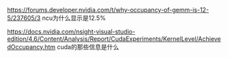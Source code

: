 https://forums.developer.nvidia.com/t/why-occupancy-of-gemm-is-12-5/237605/3 ncu为什么显示是12.5%

https://docs.nvidia.com/nsight-visual-studio-edition/4.6/Content/Analysis/Report/CudaExperiments/KernelLevel/AchievedOccupancy.htm cuda的那些信息是什么